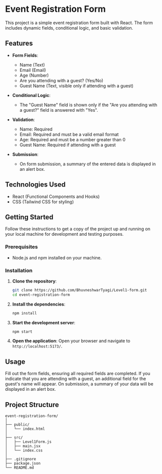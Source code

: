 # Event Registration Form

This project is a simple event registration form built with React. The form includes dynamic fields, conditional logic, and basic validation.

## Features

- **Form Fields**:
  - Name (Text)
  - Email (Email)
  - Age (Number)
  - Are you attending with a guest? (Yes/No)
  - Guest Name (Text, visible only if attending with a guest)
  
- **Conditional Logic**:
  - The "Guest Name" field is shown only if the "Are you attending with a guest?" field is answered with "Yes".
  
- **Validation**:
  - Name: Required
  - Email: Required and must be a valid email format
  - Age: Required and must be a number greater than 0
  - Guest Name: Required if attending with a guest

- **Submission**:
  - On form submission, a summary of the entered data is displayed in an alert box.

## Technologies Used

- React (Functional Components and Hooks)
- CSS (Tailwind CSS for styling)

## Getting Started

Follow these instructions to get a copy of the project up and running on your local machine for development and testing purposes.

### Prerequisites

- Node.js and npm installed on your machine.

### Installation

1. **Clone the repository**:
    ```sh
    git clone https://github.com/BhuvneshwarTyagi/Level1-form.git
    cd event-registration-form
    ```

2. **Install the dependencies**:
    ```sh
    npm install
    ```

3. **Start the development server**:
    ```sh
    npm start
    ```

4. **Open the application**:
    Open your browser and navigate to `http://localhost:5173/`.

## Usage

Fill out the form fields, ensuring all required fields are completed. If you indicate that you are attending with a guest, an additional field for the guest's name will appear. On submission, a summary of your data will be displayed in an alert box.

## Project Structure

```plaintext
event-registration-form/
│
├── public/
│   └── index.html
│
├── src/
│   ├── Level1Form.js
│   ├── main.jsx
│   └── index.css
│
├── .gitignore
├── package.json
└── README.md
